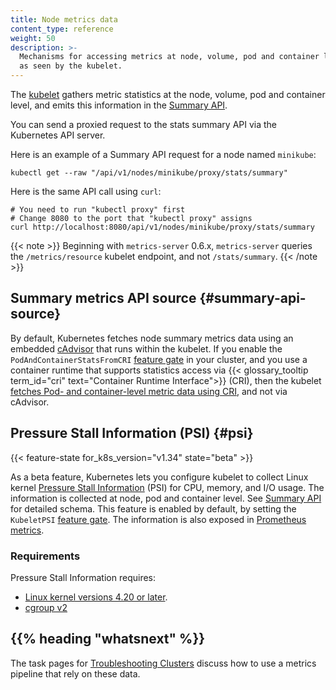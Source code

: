 ```yaml
---
title: Node metrics data
content_type: reference
weight: 50
description: >-
  Mechanisms for accessing metrics at node, volume, pod and container level,
  as seen by the kubelet.
---
```


The [kubelet](/docs/reference/command-line-tools-reference/kubelet/)
gathers metric statistics at the node, volume, pod and container level,
and emits this information in the
[Summary API](/docs/reference/config-api/kubelet-stats.v1alpha1/).

You can send a proxied request to the stats summary API via the
Kubernetes API server.

Here is an example of a Summary API request for a node named `minikube`:

```shell
kubectl get --raw "/api/v1/nodes/minikube/proxy/stats/summary"
```

Here is the same API call using `curl`:

```shell
# You need to run "kubectl proxy" first
# Change 8080 to the port that "kubectl proxy" assigns
curl http://localhost:8080/api/v1/nodes/minikube/proxy/stats/summary
```

{{< note >}}
Beginning with `metrics-server` 0.6.x, `metrics-server` queries the `/metrics/resource`
kubelet endpoint, and not `/stats/summary`.
{{< /note >}}

## Summary metrics API source {#summary-api-source}

By default, Kubernetes fetches node summary metrics data using an embedded
[cAdvisor](https://github.com/google/cadvisor) that runs within the kubelet. If you 
enable the `PodAndContainerStatsFromCRI` [feature gate](/docs/reference/command-line-tools-reference/feature-gates/) 
in your cluster, and you use a container runtime that supports statistics access via
{{< glossary_tooltip term_id="cri" text="Container Runtime Interface">}} (CRI), then
the kubelet [fetches Pod- and container-level metric data using CRI](/docs/reference/instrumentation/cri-pod-container-metrics), and not via cAdvisor.

## Pressure Stall Information (PSI) {#psi}

{{< feature-state for_k8s_version="v1.34" state="beta" >}}

As a beta feature, Kubernetes lets you configure kubelet to collect Linux kernel
[Pressure Stall Information](https://docs.kernel.org/accounting/psi.html)
(PSI) for CPU, memory, and I/O usage. The information is collected at node, pod and container level.
See [Summary API](/docs/reference/config-api/kubelet-stats.v1alpha1/) for detailed schema.
This feature is enabled by default, by setting the `KubeletPSI` [feature gate](/docs/reference/command-line-tools-reference/feature-gates/). The information is also exposed in
[Prometheus metrics](/docs/concepts/cluster-administration/system-metrics#psi-metrics).

### Requirements

Pressure Stall Information requires:

- [Linux kernel versions 4.20 or later](/docs/reference/node/kernel-version-requirements#requirements-psi).
- [cgroup v2](/docs/concepts/architecture/cgroups)

## {{% heading "whatsnext" %}}

The task pages for [Troubleshooting Clusters](/docs/tasks/debug/debug-cluster/) discuss
how to use a metrics pipeline that rely on these data.
